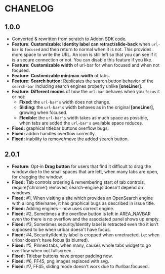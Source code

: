 # CHANELOG

## 1.0.0

+ Converted & rewritten from scratch to Addon SDK code.
+ **Feature:** **Customizable: Identity label can retract/slide-back** when `url-bar` is `focused` and then return to normal when it is not. This provides more space to write the URL. An icon is still left so that you can see if it is a secure connection or not. You can disable this feature if you like.
+ **Feature:** **Customizable width** of url-bar for when focused and when not focused.
+ **Feature:** **Customizable min/max-width** of tabs.
+ **Feature:** **Search button:** Replicates the search button behavior of the `search-bar` including search engines properly unlike **[oneLiner]**.
+ **Feature:** **Different modes** of how the `url-bar` behaves when you `focus` it or not:
	- **Fixed:** the `url-bar's` width does not change.
	- **Sliding:** the `url-bar's` width behaves as in the original **[oneLiner]**, growing when focused.
	- **Flexible:** the `url-bar's` width takes as much space as possible, when tabs are added the `url-bar's` available space reduces.
+ **Fixed:** graphical titlebar buttons overflow bugs.
+ **Fixed:** addon handles overflow correctly.
+ **Fixed:** inability to remove/move the added search button.

## 2.0.1

+ **Feature:** Opt-in **Drag button** for users that find it difficult to drag the window due to
the small spaces that are left, when many tabs are open, for dragging the window.
+ **Fixed:** Tab controls ordering & remembering start of tab controls, require('chrome') removed, search-engine.js doesn't depend on windows.
+ **Fixed:** #1, When visiting a site which provides an OpenSearch engine with a long title/name, it has graphical bugs as described in issue title.
+ **Fixed:**  Adding engines - now uses correct engine. 
+ **Fixed:** #2, Sometimes a the overflow button is left in AREA_NAVBAR even tho there is no overflow and the associated panel shows up empty.
+ **Fixed:** #3, Sometimes security/Identity label is retracted even tho it isn't supposed to be when urlbar doesn't have focus.
+ **Fixed:** #4, Security/Identity label is cropped when unretracted, i.e: when urlbar doesn't have focus (is blurred).
+ **Fixed:** #5, Pinned tabs, when many, causes whole tabs widget to go overflow when not fullscreen.
+ **Fixed:** Titlebar buttons have proper padding now.
+ **Fixed:** #6, FF45, png images replaced with svg.
+ **Fixed:** #7, FF45, sliding mode doesn't work due to #urlbar.focused.